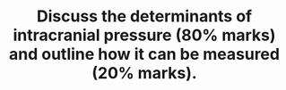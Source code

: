 ---
title: "Discuss the determinants of intracranial pressure (80% marks) and outline how it can be measured (20% marks)."
entityType: SAQ
exam: PEX
college: CICM
year: 2022
sitting: A
question: 10
passRate: 64
EC_expectedDomains:
- "The volumes of the cranium and a correct description of the Monroe Kellie doctrine."
- "The compensations and consequences of increases in intra-cranial volumes"
- "A discussion of all three components (brain tissue, blood, and CSF) and how they affect intracranial pressure"
- "Information on intra-ventricular and parenchymal devices in measuring ICP, briefly including their pros and cons."
EC_extraCredit:
- "In the good answers to this question, and there were a number, the candidates included the volumes of the cranium and a correct description of the Monroe Kellie doctrine."
- "A good answer should have included the compensations and consequences of increases in intra-cranial volumes; a discussion of all three components (brain tissue, blood, and CSF) and how they affect intracranial pressure; and then information on intra-ventricular and parenchymal devices in measuring ICP, briefly including their pros and cons."
EC_errorsCommon:
- "A common issue was writing quite a lot more than was needed on the relationship of cerebral blood flow to cerebral blood volume, and/or on the physiological consequences of raised ICP, which seemed to leave little time for discussion elsewhere."
- "A few candidates did not provide any response for ICP measurement (worth 20% of the marks)."
- "Few candidates provided the intra-cranial elastance equation."
- "A significant proportion of candidates missed out a part of the question, either the factors that affect CBV or ICP measurement."
---
